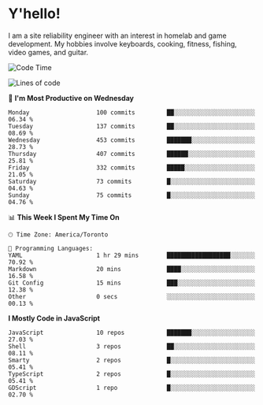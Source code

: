 # Y'hello!
I am a site reliability engineer with an interest in homelab and game development.
My hobbies involve keyboards, cooking, fitness, fishing, video games, and guitar.

<!--START_SECTION:waka-->
![Code Time](http://img.shields.io/badge/Code%20Time-91%20hrs%2045%20mins-blue)

![Lines of code](https://img.shields.io/badge/From%20Hello%20World%20I%27ve%20Written-3.2%20million%20lines%20of%20code-blue)

📅 **I'm Most Productive on Wednesday** 

```text
Monday                   100 commits         ██░░░░░░░░░░░░░░░░░░░░░░░   06.34 % 
Tuesday                  137 commits         ██░░░░░░░░░░░░░░░░░░░░░░░   08.69 % 
Wednesday                453 commits         ███████░░░░░░░░░░░░░░░░░░   28.73 % 
Thursday                 407 commits         ██████░░░░░░░░░░░░░░░░░░░   25.81 % 
Friday                   332 commits         █████░░░░░░░░░░░░░░░░░░░░   21.05 % 
Saturday                 73 commits          █░░░░░░░░░░░░░░░░░░░░░░░░   04.63 % 
Sunday                   75 commits          █░░░░░░░░░░░░░░░░░░░░░░░░   04.76 % 
```


📊 **This Week I Spent My Time On** 

```text
🕑︎ Time Zone: America/Toronto

💬 Programming Languages: 
YAML                     1 hr 29 mins        ██████████████████░░░░░░░   70.92 % 
Markdown                 20 mins             ████░░░░░░░░░░░░░░░░░░░░░   16.58 % 
Git Config               15 mins             ███░░░░░░░░░░░░░░░░░░░░░░   12.38 % 
Other                    0 secs              ░░░░░░░░░░░░░░░░░░░░░░░░░   00.13 % 
```

**I Mostly Code in JavaScript** 

```text
JavaScript               10 repos            ███████░░░░░░░░░░░░░░░░░░   27.03 % 
Shell                    3 repos             ██░░░░░░░░░░░░░░░░░░░░░░░   08.11 % 
Smarty                   2 repos             █░░░░░░░░░░░░░░░░░░░░░░░░   05.41 % 
TypeScript               2 repos             █░░░░░░░░░░░░░░░░░░░░░░░░   05.41 % 
GDScript                 1 repo              █░░░░░░░░░░░░░░░░░░░░░░░░   02.70 % 
```




<!--END_SECTION:waka-->
